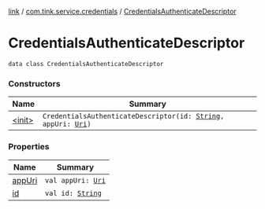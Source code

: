 [link](../../index.md) / [com.tink.service.credentials](../index.md) / [CredentialsAuthenticateDescriptor](./index.md)

# CredentialsAuthenticateDescriptor

`data class CredentialsAuthenticateDescriptor`

### Constructors

| Name | Summary |
|---|---|
| [&lt;init&gt;](-init-.md) | `CredentialsAuthenticateDescriptor(id: `[`String`](https://kotlinlang.org/api/latest/jvm/stdlib/kotlin/-string/index.html)`, appUri: `[`Uri`](https://developer.android.com/reference/android/net/Uri.html)`)` |

### Properties

| Name | Summary |
|---|---|
| [appUri](app-uri.md) | `val appUri: `[`Uri`](https://developer.android.com/reference/android/net/Uri.html) |
| [id](id.md) | `val id: `[`String`](https://kotlinlang.org/api/latest/jvm/stdlib/kotlin/-string/index.html) |
